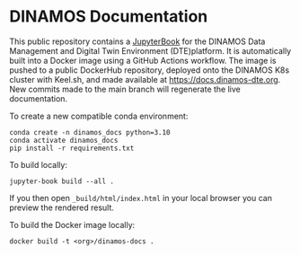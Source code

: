 # DINAMOS Documentation

This public repository contains a [JupyterBook](https://jupyterbook.org/) for the DINAMOS Data Management and Digital Twin Environment (DTE)platform.
It is automatically built into a Docker image using a GitHub Actions workflow.  The image
is pushed to a public DockerHub repository, deployed onto the DINAMOS K8s cluster with Keel.sh, 
and made available at https://docs.dinamos-dte.org. New commits made to the main branch will regenerate the live documentation.

To create a new compatible conda environment:
```
conda create -n dinamos_docs python=3.10
conda activate dinamos_docs
pip install -r requirements.txt
```

To build locally:
```
jupyter-book build --all .
```

If you then open `_build/html/index.html` in your local browser you can preview the rendered result.

To build the Docker image locally:
```
docker build -t <org>/dinamos-docs .
```
